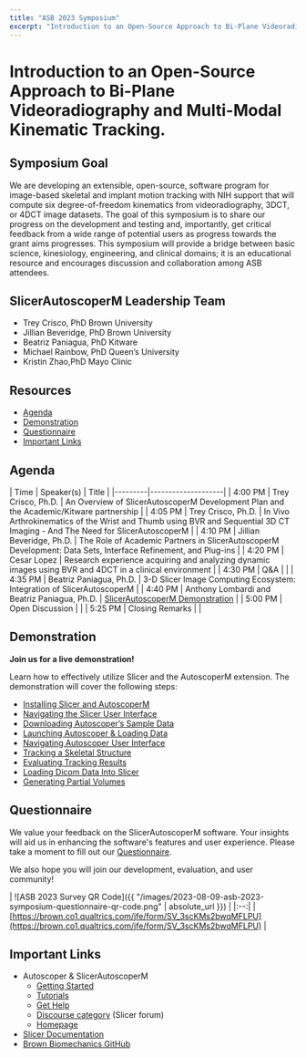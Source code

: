 ```yaml
---
title: "ASB 2023 Symposium"
excerpt: "Introduction to an Open-Source Approach to Bi-Plane Videoradiography and Multi-Modal Kinematic Tracking."
---
```


# Introduction to an Open-Source Approach to Bi-Plane Videoradiography and Multi-Modal Kinematic Tracking.

## Symposium Goal

We are developing an extensible, open-source, software program for image-based skeletal and implant motion tracking with NIH support that will compute six degree-of-freedom kinematics from videoradiography, 3DCT, or 4DCT image datasets. The goal of this symposium is to share our progress on the development and testing and, importantly, get critical feedback from a wide range of potential users as progress towards the grant aims progresses. This symposium will provide a bridge between basic science, kinesiology, engineering, and clinical domains; it is an educational resource and encourages discussion and collaboration among ASB attendees.

## SlicerAutoscoperM Leadership Team

* Trey Crisco, PhD Brown University
* Jillian Beveridge, PhD Brown University
* Beatriz Paniagua, PhD Kitware
* Michael Rainbow, PhD Queen’s University
* Kristin Zhao,PhD Mayo Clinic

## Resources

* [Agenda](#agenda)
* [Demonstration](#demonstration)
* [Questionnaire](#questionnaire)
* [Important Links](#important-links)

## Agenda

| Time    | Speaker(s) | Title |
|---------|--------------------|
| 4:00 PM | Trey Crisco, Ph.D.       | An Overview of SlicerAutoscoperM Development Plan and the Academic/Kitware partnership |
| 4:05 PM | Trey Crisco, Ph.D.       | In Vivo Arthrokinematics of the Wrist and Thumb using BVR and Sequential 3D CT Imaging - And The Need for SlicerAutoscoperM |
| 4:10 PM | Jillian Beveridge, Ph.D. | The Role of Academic Partners in SlicerAutoscoperM Development: Data Sets, Interface Refinement, and Plug-ins |
| 4:20 PM | Cesar Lopez	             | Research experience acquiring and analyzing dynamic images using BVR and 4DCT in a clinical environment |
| 4:30 PM | Q&A	                     | |
| 4:35 PM | Beatriz Paniagua, Ph.D. | 3-D Slicer Image Computing Ecosystem: Integration of SlicerAutoscoperM |
| 4:40 PM | Anthony Lombardi and Beatriz Paniagua, Ph.D. | [SlicerAutoscoperM Demonstration](#demonstration) |
| 5:00 PM | Open Discussion | |
| 5:25 PM | Closing Remarks | |

## Demonstration

**Join us for a live demonstration!**

Learn how to effectively utilize Slicer and the AutoscoperM extension. The demonstration will cover the following steps:

* [Installing Slicer and AutoscoperM][autoscoperm-install]
* [Navigating the Slicer User Interface][slicer-user-interface]
* [Downloading Autoscoper’s Sample Data][autoscoper-download-sampledata]
* [Launching Autoscoper & Loading Data][autoscoper-launch-and-load-data]
* [Navigating Autoscoper User Interface][autoscoper-user-interface]
* [Tracking a Skeletal Structure][autoscoper-tracking]
* [Evaluating Tracking Results][autoscoper-evaluating-tracking-results]
* [Loading Dicom Data Into Slicer][slicer-loading-dicom]
* [Generating Partial Volumes][autoscoperm-generating-partial-volumes]

[autoscoperm-install]: https://autoscoper.readthedocs.io/en/latest/getting-started.html#installing-autoscoperm
[slicer-user-interface]: https://slicer.readthedocs.io/en/latest/user_guide/user_interface.html
[autoscoper-download-sampledata]: https://autoscoper.readthedocs.io/en/latest/tutorials/loading-and-tracking.html#downloading-sample-data
[autoscoper-launch-and-load-data]: https://autoscoper.readthedocs.io/en/latest/tutorials/loading-and-tracking.html#launching-autoscoper-and-loading-sample-data
[autoscoper-user-interface]: https://autoscoper.readthedocs.io/en/latest/user-interface.html
[autoscoper-tracking]: https://autoscoper.readthedocs.io/en/latest/tutorials/loading-and-tracking.html#tracking-a-skeletal-structure
[autoscoper-evaluating-tracking-results]: https://autoscoper.readthedocs.io/en/latest/tutorials/evaluating-tracking-results.html
[slicer-loading-dicom]: https://slicer.readthedocs.io/en/latest/user_guide/data_loading_and_saving.html
[autoscoperm-generating-partial-volumes]: https://autoscoper.readthedocs.io/en/latest/tutorials/pre-processing-module.html

## Questionnaire

We value your feedback on the SlicerAutoscoperM software. Your insights will aid us in enhancing the
software's features and user experience. Please take a moment to fill out our [Questionnaire](https://brown.co1.qualtrics.com/jfe/form/SV_3scKMs2bwqMFLPU).

We also hope you will join our development, evaluation, and user community!

| ![ASB 2023 Survey QR Code]({{ "/images/2023-08-09-asb-2023-symposium-questionnaire-qr-code.png" | absolute_url }}) |
|:--:|
| [https://brown.co1.qualtrics.com/jfe/form/SV_3scKMs2bwqMFLPU](https://brown.co1.qualtrics.com/jfe/form/SV_3scKMs2bwqMFLPU) |

## Important Links

* Autoscoper & SlicerAutoscoperM
  * [Getting Started](https://autoscoper.readthedocs.io/en/latest/getting-started.html)
  * [Tutorials](https://autoscoper.readthedocs.io/en/latest/tutorials/index.html)
  * [Get Help](https://autoscoper.readthedocs.io/en/latest/get-help.html)
  * [Discourse category](https://discourse.slicer.org/c/community/slicerautoscoperm/30) (Slicer forum)
  * [Homepage](https://autoscoperm.slicer.org/)
* [Slicer Documentation](https://slicer.readthedocs.io/en/latest/)
* [Brown Biomechanics GitHub](https://github.com/BrownBiomechanics)
